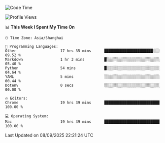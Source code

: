 <!--START_SECTION:waka-->
![Code Time](http://img.shields.io/badge/Code%20Time-4%2C436%20hrs%2054%20mins-blue)

![Profile Views](http://img.shields.io/badge/Profile%20Views-0-blue)

📊 **This Week I Spent My Time On** 

```text
🕑︎ Time Zone: Asia/Shanghai

💬 Programming Languages: 
Other                    17 hrs 35 mins      ██████████████████████░░░   89.52 % 
Markdown                 1 hr 3 mins         █░░░░░░░░░░░░░░░░░░░░░░░░   05.40 % 
Python                   54 mins             █░░░░░░░░░░░░░░░░░░░░░░░░   04.64 % 
YAML                     5 mins              ░░░░░░░░░░░░░░░░░░░░░░░░░   00.44 % 
Dotenv                   0 secs              ░░░░░░░░░░░░░░░░░░░░░░░░░   00.00 % 

🔥 Editors: 
Chrome                   19 hrs 39 mins      █████████████████████████   100.00 % 

💻 Operating System: 
Mac                      19 hrs 39 mins      █████████████████████████   100.00 % 
```


 Last Updated on 08/09/2025 22:21:24 UTC
<!--END_SECTION:waka-->